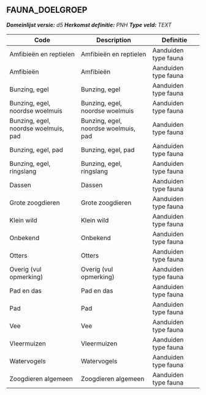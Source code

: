 ﻿## FAUNA_DOELGROEP

*__Domeinlijst versie:__ d5*
*__Herkomst definitie:__ PNH*
*__Type veld:__ TEXT*

|__Code__ |__Description__ |__Definitie__	|
|	---	|	---	|   ---	| 
| Amfibieën en reptielen | Amfibieën en reptielen | Aanduiden type fauna |
| Amfibieën | Amfibieën | Aanduiden type fauna |
| Bunzing, egel | Bunzing, egel | Aanduiden type fauna |
| Bunzing, egel, noordse woelmuis | Bunzing, egel, noordse woelmuis | Aanduiden type fauna |
| Bunzing, egel, noordse woelmuis, pad | Bunzing, egel, noordse woelmuis, pad | Aanduiden type fauna |
| Bunzing, egel, pad | Bunzing, egel, pad | Aanduiden type fauna |
| Bunzing, egel, ringslang | Bunzing, egel, ringslang | Aanduiden type fauna |
| Dassen | Dassen | Aanduiden type fauna |
| Grote zoogdieren | Grote zoogdieren | Aanduiden type fauna |
| Klein wild | Klein wild | Aanduiden type fauna |
| Onbekend | Onbekend | Aanduiden type fauna |
| Otters | Otters | Aanduiden type fauna |
| Overig (vul opmerking) | Overig (vul opmerking) | Aanduiden type fauna |
| Pad en das | Pad en das | Aanduiden type fauna |
| Pad | Pad | Aanduiden type fauna |
| Vee | Vee | Aanduiden type fauna |
| Vleermuizen | Vleermuizen | Aanduiden type fauna |
| Watervogels | Watervogels | Aanduiden type fauna |
| Zoogdieren algemeen | Zoogdieren algemeen | Aanduiden type fauna |
